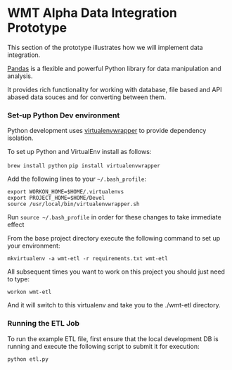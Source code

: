 # WMT Alpha Data Integration Prototype

This section of the prototype illustrates how we will implement data integration.

[Pandas](http://pandas.pydata.org/) is a flexible and powerful Python library for data manipulation and analysis.

It provides rich functionality for working with database, file based and API abased data souces and for converting between them.

### Set-up Python Dev environment
Python development uses [virtualenvwrapper](http://virtualenvwrapper.readthedocs.io/en/latest/index.html) to provide dependency isolation.

To set up Python and VirtualEnv install as follows:

`brew install python`
`pip install virtualenvwrapper`

Add the following lines to your `~/.bash_profile`:

```
export WORKON_HOME=$HOME/.virtualenvs
export PROJECT_HOME=$HOME/Devel
source /usr/local/bin/virtualenvwrapper.sh
```

Run `source ~/.bash_profile` in order for these changes to take immediate effect

From the base project directory execute the following command to set up your environment:

`mkvirtualenv -a wmt-etl -r requirements.txt wmt-etl` 

All subsequent times you want to work on this project you should just need to type:

`workon wmt-etl`

And it will switch to this virtualenv and take you to the ./wmt-etl directory.

### Running the ETL Job

To run the example ETL file, first ensure that the local development DB is running and execute the following script to submit it for execution:

`python etl.py`
